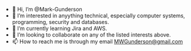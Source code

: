 - 👋 Hi, I’m @Mark-Gunderson
- 👀 I’m interested in anyything technical, especially computer systems, programming, security and databases. 
- 🌱 I’m currently learning Jira and AWS.
- 💞️ I’m looking to collaborate on any of the listed interests above.
- 📫 How to reach me is through my email MWGunderson@gmail.com

<!---
Mark-Gunderson/Mark-Gunderson is a ✨ special ✨ repository because its `README.md` (this file) appears on your GitHub profile.
You can click the Preview link to take a look at your changes.
--->
